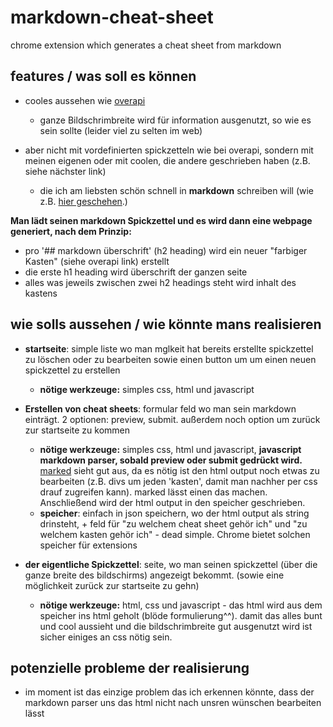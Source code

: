 # markdown-cheat-sheet
chrome extension which generates a cheat sheet from markdown

## features / was soll es können

* cooles aussehen wie <a href="http://overapi.com/git/">overapi</a>
  * ganze Bildschrimbreite wird für information ausgenutzt, so wie es sein sollte (leider viel zu selten im web)
  
* aber nicht mit vordefinierten spickzetteln wie bei overapi, sondern mit meinen eigenen oder mit coolen, die andere geschrieben haben (z.B. siehe nächster link) 
  * die ich am liebsten schön schnell in **markdown** schreiben will (wie z.B. <a href="https://github.com/tiimgreen/github-cheat-sheet/blob/master/README.md">hier geschehen</a>.)

**Man lädt seinen markdown Spickzettel und es wird dann eine webpage generiert, nach dem Prinzip:**
  * pro '## markdown überschrift' (h2 heading) wird ein neuer "farbiger Kasten" (siehe overapi link) erstellt
  * die erste h1 heading wird überschrift der ganzen seite
  * alles was jeweils zwischen zwei h2 headings steht wird inhalt des kastens

## wie solls aussehen / wie könnte mans realisieren

* **startseite**: simple liste wo man mglkeit hat bereits erstellte spickzettel zu löschen oder zu bearbeiten sowie einen button um 
um einen neuen spickzettel zu erstellen
  * **nötige werkzeuge:** simples css, html und javascript
  
* **Erstellen von cheat sheets**: formular feld wo man sein markdown einträgt. 2 optionen: preview, submit. außerdem noch option um zurück zur 
startseite zu kommen
  * **nötige werkzeuge:** simples css, html und javascript, **javascript markdown parser, sobald preview oder submit gedrückt wird.**  
  <a href="https://github.com/chjj/marked">marked</a> sieht gut aus, da es nötig ist den html output noch etwas zu bearbeiten
  (z.B. divs um jeden 'kasten', damit man nachher per css drauf zugreifen kann). marked lässt einen das machen.
  Anschließend wird der html output in den speicher geschrieben.   
  * **speicher**: einfach in json speichern, wo der html output als string drinsteht, + feld für "zu welchem cheat sheet
  gehör ich" und "zu welchem kasten gehör ich" - dead simple. Chrome bietet solchen speicher für extensions
  
* **der eigentliche Spickzettel**: seite, wo man seinen spickzettel (über die ganze breite des bildschirms) angezeigt bekommt.
(sowie eine möglichkeit zurück zur startseite zu gehn)
  * **nötige werkzeuge:** html, css und javascript - das html wird aus dem speicher ins html geholt (blöde formulierung^^).
  damit das alles bunt und cool aussieht und die bildschrimbreite gut ausgenutzt wird ist sicher einiges an css nötig sein.
  
## potenzielle probleme der realisierung

* im moment ist das einzige problem das ich erkennen könnte, dass der markdown parser uns das html nicht nach unsren wünschen bearbeiten lässt

  

  
